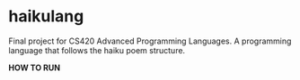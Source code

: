 # haikulang
Final project for CS420 Advanced Programming Languages. A programming language that follows the haiku poem structure.

**HOW TO RUN**